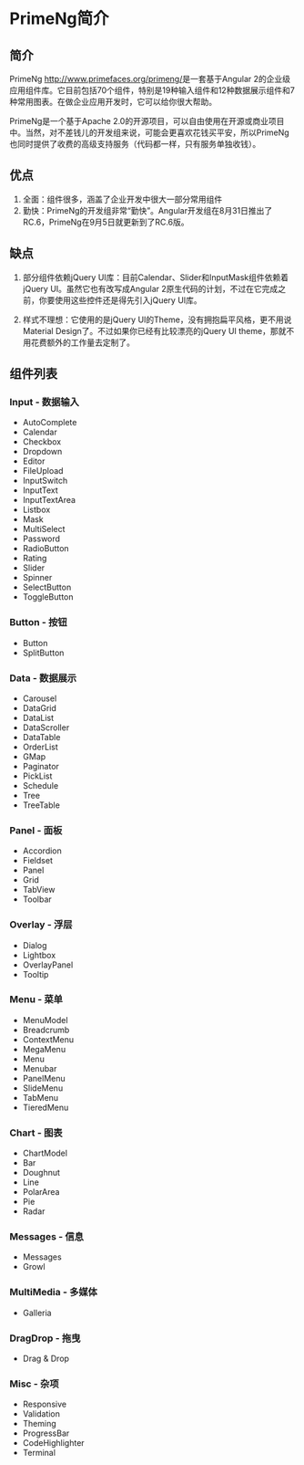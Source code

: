 # PrimeNg简介

## 简介

PrimeNg <http://www.primefaces.org/primeng/>是一套基于Angular 2的企业级应用组件库。它目前包括70个组件，特别是19种输入组件和12种数据展示组件和7种常用图表。在做企业应用开发时，它可以给你很大帮助。

PrimeNg是一个基于Apache 2.0的开源项目，可以自由使用在开源或商业项目中。当然，对不差钱儿的开发组来说，可能会更喜欢花钱买平安，所以PrimeNg也同时提供了收费的高级支持服务（代码都一样，只有服务单独收钱）。

## 优点

1. 全面：组件很多，涵盖了企业开发中很大一部分常用组件
2. 勤快：PrimeNg的开发组非常“勤快”。Angular开发组在8月31日推出了RC.6，PrimeNg在9月5日就更新到了RC.6版。

## 缺点

1. 部分组件依赖jQuery UI库：目前Calendar、Slider和InputMask组件依赖着jQuery UI。虽然它也有改写成Angular 2原生代码的计划，不过在它完成之前，你要使用这些控件还是得先引入jQuery UI库。

2. 样式不理想：它使用的是jQuery UI的Theme，没有拥抱扁平风格，更不用说Material Design了。不过如果你已经有比较漂亮的jQuery UI theme，那就不用花费额外的工作量去定制了。

## 组件列表

### Input - 数据输入
- AutoComplete
- Calendar
- Checkbox
- Dropdown
- Editor
- FileUpload
- InputSwitch
- InputText
- InputTextArea
- Listbox
- Mask
- MultiSelect
- Password
- RadioButton
- Rating
- Slider
- Spinner
- SelectButton
- ToggleButton

### Button - 按钮
- Button
- SplitButton

### Data - 数据展示
- Carousel
- DataGrid
- DataList
- DataScroller
- DataTable
- OrderList
- GMap
- Paginator
- PickList
- Schedule
- Tree
- TreeTable

### Panel - 面板

- Accordion
- Fieldset
- Panel
- Grid
- TabView
- Toolbar

### Overlay - 浮层

- Dialog
- Lightbox
- OverlayPanel
- Tooltip

### Menu - 菜单

- MenuModel
- Breadcrumb
- ContextMenu
- MegaMenu
- Menu
- Menubar
- PanelMenu
- SlideMenu
- TabMenu
- TieredMenu

### Chart - 图表

- ChartModel
- Bar
- Doughnut
- Line
- PolarArea
- Pie
- Radar

### Messages - 信息

- Messages
- Growl

### MultiMedia - 多媒体

- Galleria

### DragDrop - 拖曳

- Drag & Drop

### Misc - 杂项

- Responsive
- Validation
- Theming
- ProgressBar
- CodeHighlighter
- Terminal
